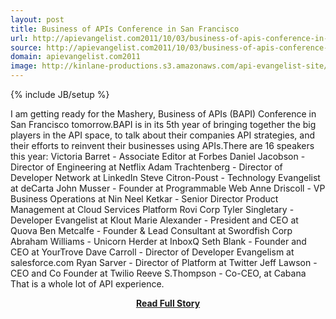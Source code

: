 ```yaml
---
layout: post
title: Business of APIs Conference in San Francisco
url: http://apievangelist.com2011/10/03/business-of-apis-conference-in-san-francisco/
source: http://apievangelist.com2011/10/03/business-of-apis-conference-in-san-francisco/
domain: apievangelist.com2011
image: http://kinlane-productions.s3.amazonaws.com/api-evangelist-site/blog/Business-of-APIs-Conference-2011.png
---
```

{% include JB/setup %}<p>I am getting ready for the Mashery, Business of APIs (BAPI) Conference in San Francisco tomorrow.BAPI is in its 5th year of bringing together the big players in the API space, to talk about their companies API strategies, and their efforts to reinvent their businesses using APIs.There are 16 speakers this year: Victoria Barret - Associate Editor at Forbes Daniel Jacobson - Director of Engineering at Netflix Adam Trachtenberg - Director of Developer Network at LinkedIn Steve Citron-Poust - Technology Evangelist at deCarta John Musser - Founder at Programmable Web Anne Driscoll - VP Business Operations at Nin Neel Ketkar - Senior Director Product Management at Cloud Services Platform Rovi Corp Tyler Singletary - Developer Evangelist at Klout Marie Alexander - President and CEO at Quova Ben Metcalfe - Founder &amp; Lead Consultant at Swordfish Corp Abraham Williams - Unicorn Herder at InboxQ Seth Blank - Founder and CEO at YourTrove Dave Carroll - Director of Developer Evangelism at salesforce.com Ryan Sarver - Director of Platform at Twitter Jeff Lawson - CEO and Co Founder at Twilio Reeve S.Thompson - Co-CEO, at Cabana That is a whole lot of API experience.</p>
<center><p><a href="http://apievangelist.com2011/10/03/business-of-apis-conference-in-san-francisco/" style='padding:25px; font-sze:18px; font-weight: bold;'>Read Full Story</a></p></center>

